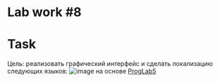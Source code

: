 # Lab work #8

# Task

Цель: реализовать графический интерфейс и сделать локализацию следующих языков:
![image](https://github.com/BZ6/ProgLab8/assets/85627560/7c0d9d1a-5720-4bc3-8ccd-8baf865da05f) на основе [ProgLab5](https://github.com/BZ6/ProgLab5)
